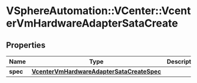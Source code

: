 # VSphereAutomation::VCenter::VcenterVmHardwareAdapterSataCreate

## Properties
Name | Type | Description | Notes
------------ | ------------- | ------------- | -------------
**spec** | [**VcenterVmHardwareAdapterSataCreateSpec**](VcenterVmHardwareAdapterSataCreateSpec.md) |  | [optional] 


